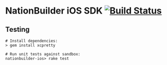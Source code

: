 # NationBuilder iOS SDK [![Build Status](https://travis-ci.org/3dna/nationbuilder-ios.svg)](https://travis-ci.org/3dna/nationbuilder-ios)

## Testing

```
# Install dependencies:
> gem install xcpretty

# Run unit tests against sandbox:
nationbuilder-ios> rake test
```
